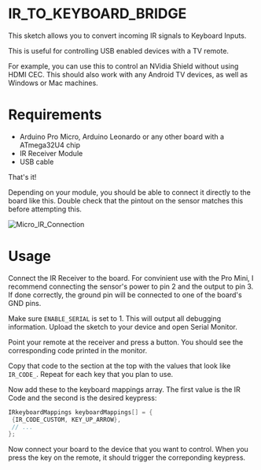 # IR_TO_KEYBOARD_BRIDGE
This sketch allows you to convert incoming IR signals to Keyboard Inputs.

This is useful for controlling USB enabled devices with a TV remote.

For example, you can use this to control an NVidia Shield without using HDMI CEC. This should also work with any Android TV devices, as well as Windows or Mac machines.

# Requirements
 - Arduino Pro Micro, Arduino Leonardo or any other board with a ATmega32U4 chip
 - IR Receiver Module
 - USB cable

 That's it!
 
Depending on your module, you should be able to connect it directly to the board like this. Double check that the pintout on the sensor matches this before attempting this.
 
 ![Micro_IR_Connection](https://user-images.githubusercontent.com/8048702/190041020-3f523a0b-dd62-477c-895a-ea116d76ab17.png)


 # Usage

 Connect the IR Receiver to the board. For convinient use with the Pro Mini, I recommend connecting the sensor's power to pin 2 and the output to pin 3. If done correctly, the ground pin will be connected to one of the board's GND pins.

Make sure `ENABLE_SERIAL` is set to 1. This will output all debugging information. Upload the sketch to your device and open Serial Monitor.

 Point your remote at the receiver and press a button. You should see the corresponding code printed in the monitor.

 Copy that code to the section at the top with the values that look like `IR_CODE_`. Repeat for each key that you plan to use.

 Now add these to the keyboard mappings array. The first value is the IR Code and the second is the desired keypress:

 ```c
IRkeyboardMappings keyboardMappings[] = {
  {IR_CODE_CUSTOM, KEY_UP_ARROW},
  // ...
};
 ```

 Now connect your board to the device that you want to control. When you press the key on the remote, it should trigger the correponding keypress.
